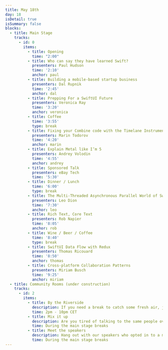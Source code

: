 ```yaml
---
title: May 18th
day: 18
isDetail: true
isSummary: false
blocks:
  - title: Main Stage
    tracks:
      - id: 0
        items:
          - title: Opening
            time: "2:00"
          - title: Who can say they have learned Swift?
            presenters: Paul Hudson
            time: '2:10'
            anchor: paul
          - title: Building a mobile-based startup business
            presenters: Dal Rupnik
            time: '2:45'
            anchor: dal
          - title: Prepping For a SwiftUI Future 
            presenters: Veronica Ray
            time: '3:20'
            anchor: veronica
          - title: Coffee
            time: '3:55'
            type: break
          - title: Fixing your Combine code with the Timelane Instrument
            presenters: Marin Todorov
            time: '4:20'
            anchor: marin
          - title: Explain Metal like I’m 5
            presenters: Andrey Volodin
            time: '4:55'
            anchor: andrey
          - title: Sponsored Talk
            presenters: eBay Tech
            time: '5:30'
          - title: Dinner / Lunch
            time: '6:00'
            type: break 
          - title: The Multi-Threaded Asynchronous Parallel World of Swift
            presenters: Leo Dion
            time: '7:30'
            anchor: leo
          - title: Rich Text, Core Text
            presenters: Rob Napier
            time: '8:05'
            anchor: rob
          - title: Wine / Beer / Coffee
            time: '8:40'
            type: break 
          - title: SwiftUI Data Flow with Redux
            presenters: Thomas Ricouard
            time: '8:50'
            anchor: thomas
          - title: Cross-platform Collaboration Patterns
            presenters: Miriam Busch
            time: '9:25'
            anchor: miriam
  - title: Community Rooms (under construction)
    tracks:
      - id: 2
        items:
          - title: By the Riverside
            description: If you need a break to catch some fresh air, join us on our virtual riverside.
            time: 2pm - 10pm CET
          - title: Mix it up 
            description: Are you tired of talking to the same people over and over again? Mix it up in randomly assigned groups.
            time: During the main stage breaks
          - title: Meet the speakers
            description: Hang out with our speakers who opted in to a more personal chat session. Seats are limited.
            time: During the main stage breaks
---
```


